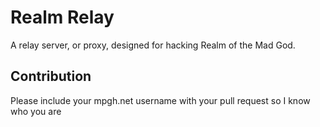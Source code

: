 Realm Relay
===========

A relay server, or proxy, designed for hacking Realm of the Mad God.

Contribution
------------
Please include your mpgh.net username with your pull request so I know who you are